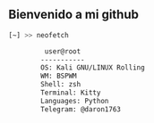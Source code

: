 ## Bienvenido a mi github

```bash
[~] >> neofetch

         user@root
        -----------
        OS: Kali GNU/LINUX Rolling
        WM: BSPWM
        Shell: zsh
        Terminal: Kitty
        Languages: Python
        Telegram: @daron1763
```
